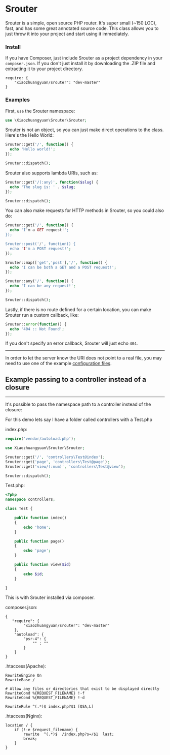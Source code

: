 Srouter
=====

Srouter is a simple, open source PHP router. It's super small (~150 LOC), fast, and has some great annotated source code. This class allows you to just throw it into your project and start using it immediately.

### Install

If you have Composer, just include Srouter as a project dependency in your `composer.json`. If you don't just install it by downloading the .ZIP file and extracting it to your project directory.

```
require: {
    "xiaozhuangyuan/srouter": "dev-master"
}
```

### Examples

First, `use` the Srouter namespace:

```PHP
use \Xiaozhuangyuan\Srouter\Srouter;
```

Srouter is not an object, so you can just make direct operations to the class. Here's the Hello World:

```PHP
Srouter::get('/', function() {
  echo 'Hello world!';
});

Srouter::dispatch();
```

Srouter also supports lambda URIs, such as:

```PHP
Srouter::get('/(:any)', function($slug) {
  echo 'The slug is: ' . $slug;
});

Srouter::dispatch();
```

You can also make requests for HTTP methods in Srouter, so you could also do:

```PHP
Srouter::get('/', function() {
  echo 'I'm a GET request!';
});

Srouter::post('/', function() {
  echo 'I'm a POST request!';
});

Srouter::map(['get','post'],'/', function() {
  echo 'I can be both a GET and a POST request!';
});

Srouter::any('/', function() {
  echo 'I can be any request!';
});

Srouter::dispatch();
```

Lastly, if there is no route defined for a certain location, you can make Srouter run a custom callback, like:

```PHP
Srouter::error(function() {
  echo '404 :: Not Found';
});
```

If you don't specify an error callback, Srouter will just echo `404`.

<hr>

In order to let the server know the URI does not point to a real file, you may need to use one of the example [configuration files](https://github.com/xiaozhuangyuan/srouter/tree/master/config).


## Example passing to a controller instead of a closure
<hr>
It's possible to pass the namespace path to a controller instead of the closure:

For this demo lets say I have a folder called controllers with a Test.php

index.php:

```php
require('vendor/autoload.php');

use Xiaozhuangyuan\Srouter\Srouter;

Srouter::get('/', 'controllers\Test@index');
Srouter::get('page', 'controllers\Test@page');
Srouter::get('view/(:num)', 'controllers\Test@view');

Srouter::dispatch();
```

Test.php:

```php
<?php
namespace controllers;

class Test {

    public function index()
    {
        echo 'home';
    }

    public function page()
    {
        echo 'page';
    }

    public function view($id)
    {
        echo $id;
    }

}
```

This is with Srouter installed via composer.

composer.json:

```
{
   "require": {
        "xiaozhuangyuan/srouter": "dev-master"
    },
    "autoload": {
        "psr-4": {
            "" : ""
        }
    }
}
````

.htaccess(Apache):

```
RewriteEngine On
RewriteBase /

# Allow any files or directories that exist to be displayed directly
RewriteCond %{REQUEST_FILENAME} !-f
RewriteCond %{REQUEST_FILENAME} !-d

RewriteRule ^(.*)$ index.php?$1 [QSA,L]
```

.htaccess(Nginx):

```
location / {
    if (!-e $request_filename) {
        rewrite  ^(.*)$  /index.php?s=/$1  last;
        break;
    }
}

```
